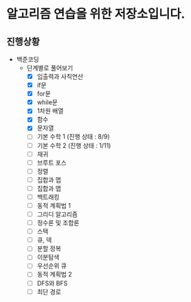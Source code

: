 # 알고리즘 연습을 위한 저장소입니다. 

## 진행상황
- 백준코딩
    - 단계별로 풀어보기
      - [x] 입출력과 사칙연산
      - [x] if문
      - [x] for문
      - [x] while문
      - [X] 1차원 배열
      - [X] 함수
      - [X] 문자열
      - [ ] 기본 수학 1 (진행 상태 : 8/9) 
      - [ ] 기본 수학 2 (진행 상태 : 1/11)
      - [ ] 재귀
      - [ ] 브루트 포스
      - [ ] 정렬
      - [ ] 집합과 맵
      - [ ] 집합과 맵
      - [ ] 백트래킹
      - [ ] 동적 계획법 1
      - [ ] 그리디 알고리즘
      - [ ] 정수론 및 조합론
      - [ ] 스택
      - [ ] 큐, 덱
      - [ ] 분할 정복
      - [ ] 이분탐색
      - [ ] 우선순위 큐
      - [ ] 동적 계획법 2
      - [ ] DFS와 BFS
      - [ ] 최단 경로